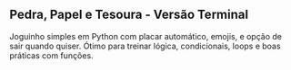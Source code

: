## Pedra, Papel e Tesoura - Versão Terminal

Joguinho simples em Python com placar automático, emojis, e opção de sair quando quiser.
Ótimo para treinar lógica, condicionais, loops e boas práticas com funções.